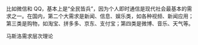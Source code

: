


比如微信和 QQ，基本上是“全民皆兵”，因为个人即时通信是现代社会最基本的需求之一。在国内，第二个大需求是新闻、信息、娱乐类，如各种视频、新闻应用；第三类是购物，如淘宝、拼多多、京东、支付宝；第四类是微博、音乐、天气等。




马斯洛需求层次理论
